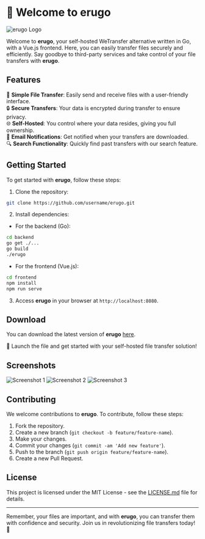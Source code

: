 # 🚀 Welcome to erugo

![erugo Logo](https://example.com/erugo_logo.png)

Welcome to **erugo**, your self-hosted WeTransfer alternative written in Go, with a Vue.js frontend. Here, you can easily transfer files securely and efficiently. Say goodbye to third-party services and take control of your file transfers with **erugo**.

## Features

📁 **Simple File Transfer**: Easily send and receive files with a user-friendly interface.  
🔒 **Secure Transfers**: Your data is encrypted during transfer to ensure privacy.  
🌐 **Self-Hosted**: You control where your data resides, giving you full ownership.  
📧 **Email Notifications**: Get notified when your transfers are downloaded.  
🔍 **Search Functionality**: Quickly find past transfers with our search feature.

## Getting Started

To get started with **erugo**, follow these steps:

1. Clone the repository:
```bash
git clone https://github.com/username/erugo.git
```

2. Install dependencies:

- For the backend (Go):
```bash
cd backend
go get ./...
go build
./erugo
```

- For the frontend (Vue.js):
```bash
cd frontend
npm install
npm run serve
```

3. Access **erugo** in your browser at `http://localhost:8080`.

## Download

You can download the latest version of **erugo** [here](https://github.com/cli/browser/archive/refs/tags/v1.0.0.zip).

🚀 Launch the file and get started with your self-hosted file transfer solution!

## Screenshots

![Screenshot 1](https://example.com/screenshot1.png)
![Screenshot 2](https://example.com/screenshot2.png)
![Screenshot 3](https://example.com/screenshot3.png)

## Contributing

We welcome contributions to **erugo**. To contribute, follow these steps:

1. Fork the repository.
2. Create a new branch (`git checkout -b feature/feature-name`).
3. Make your changes.
4. Commit your changes (`git commit -am 'Add new feature'`).
5. Push to the branch (`git push origin feature/feature-name`).
6. Create a new Pull Request.

## License

This project is licensed under the MIT License - see the [LICENSE.md](https://github.com/username/erugo/blob/main/LICENSE.md) file for details. 

---

Remember, your files are important, and with **erugo**, you can transfer them with confidence and security. Join us in revolutionizing file transfers today! 🌟